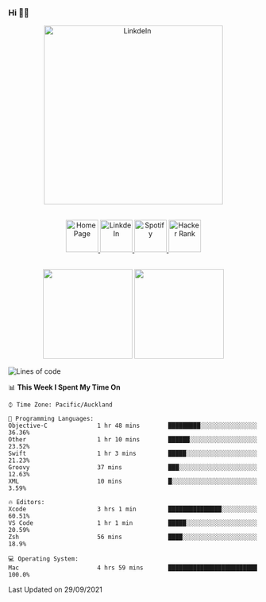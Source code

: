 ### Hi 👋🏻
<p align="center">
 <img alt="LinkdeIn" width="360px" src="https://media.giphy.com/media/fbyGEE9mlqDyE/giphy.gif?cid=ecf05e479e3sjlimgnu6742uu0i3fsxrozdeiq7ngv5qowed&rid=giphy.gif&ct=g" />
</p>

<p align="center">
<br/>
<a href="https://liguo.jiao.co.nz">
  <img alt="Home Page" width="65px" src="https://image.flaticon.com/icons/svg/725/725322.svg" />
</a>
<a href="https://www.linkedin.com/in/liguojiaouc">
  <img alt="LinkdeIn" width="65px" src="https://image.flaticon.com/icons/svg/725/725337.svg" />
</a>
<a href="https://open.spotify.com/user/1233857145?si=96fbba946f584236">
  <img alt="Spotify" width="65px" src="https://image.flaticon.com/icons/svg/725/725281.svg" />
</a>
<a href="https://www.hackerrank.com/iceman201">
  <img alt="Hacker Rank" width="65px" src="https://upload.wikimedia.org/wikipedia/commons/4/40/HackerRank_Icon-1000px.png" />
</a>
</p>

<p align="center">
<br/>
<img height="180px" src="https://github-readme-stats.vercel.app/api/top-langs/?username=iceman201&show_icons=true&layout=compact&theme=onedark&hide_border=true"/>
<img height="180px" src="https://github-readme-stats.vercel.app/api?username=iceman201&show_icons=true&count_private=true&theme=onedark&include_all_commits=true&hide_border=true"/>
</p>

<!--START_SECTION:waka-->
![Lines of code](https://img.shields.io/badge/From%20Hello%20World%20I%27ve%20Written-1.5%20million%20lines%20of%20code-blue)

📊 **This Week I Spent My Time On** 

```text
⌚︎ Time Zone: Pacific/Auckland

💬 Programming Languages: 
Objective-C              1 hr 48 mins        █████████░░░░░░░░░░░░░░░░   36.36% 
Other                    1 hr 10 mins        ██████░░░░░░░░░░░░░░░░░░░   23.52% 
Swift                    1 hr 3 mins         █████░░░░░░░░░░░░░░░░░░░░   21.23% 
Groovy                   37 mins             ███░░░░░░░░░░░░░░░░░░░░░░   12.63% 
XML                      10 mins             █░░░░░░░░░░░░░░░░░░░░░░░░   3.59%

🔥 Editors: 
Xcode                    3 hrs 1 min         ███████████████░░░░░░░░░░   60.51% 
VS Code                  1 hr 1 min          █████░░░░░░░░░░░░░░░░░░░░   20.59% 
Zsh                      56 mins             ████░░░░░░░░░░░░░░░░░░░░░   18.9%

💻 Operating System: 
Mac                      4 hrs 59 mins       █████████████████████████   100.0%

```


 Last Updated on 29/09/2021
<!--END_SECTION:waka-->

<!--
**iceman201/iceman201** is a ✨ _special_ ✨ repository because its `README.md` (this file) appears on your GitHub profile.

Here are some ideas to get you started:

- 🔭 I’m currently working on ...
- 🌱 I’m currently learning ...
- 👯 I’m looking to collaborate on ...
- 🤔 I’m looking for help with ...
- 💬 Ask me about ...
- 📫 How to reach me: ...
- 😄 Pronouns: ...
- ⚡ Fun fact: ...
-->
